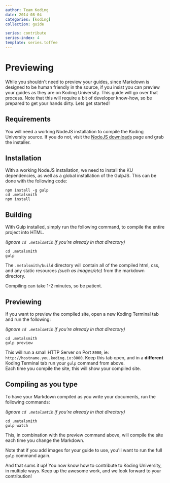 ```yaml
---
author: Team Koding
date: 2014-08-04
categories: [koding]
collection: guide

series: contribute
series-index: 4
template: series.toffee
---
```


# Previewing

While you shouldn't need to preview your guides, since Markdown is 
designed to be human friendly in the source, if you insist you can 
preview your guides as they are on Koding University. This guide will go 
over that process. Note that this will require a bit of developer 
know-how, so be prepared to get your hands dirty. Lets get started!

## Requirements

You will need a working NodeJS installation to compile the Koding 
University source. If you do not, visit the [NodeJS downloads][downloads] 
page and grab the installer.


## Installation

With a working NodeJS installation, we need to install the KU 
dependencies, as well as a global installation of the GulpJS. This can be 
done with the following code:

```
npm install -g gulp
cd .metalsmith
npm install
```

## Building

With Gulp installed, simply run the following command, to compile the 
entire project into HTML.

*(Ignore `cd .metalsmtih` if you're already in that directory)*

```
cd .metalsmith
gulp
```

The `.metalsmith/build` directory will contain all of the compiled html, 
css, and any static resources *(such as images/etc)* from the markdown 
directory.

Compiling can take 1-2 minutes, so be patient.

## Previewing

If you want to preview the compiled site, open a new Koding Terminal tab 
and run the following:

*(Ignore `cd .metalsmtih` if you're already in that directory)*

```
cd .metalsmith
gulp preview
```

This will run a small HTTP Server on Port `8000`, ie: 
`http://hostname.you.koding.io:8000`. Keep this tab open, and in  a 
**different** Koding Terminal tab run your `gulp` command from above.  
Each time you compile the site, this will show your compiled site.


## Compiling as you type

To have your Markdown compiled as you write your documents, run the 
following commands:

*(Ignore `cd .metalsmtih` if you're already in that directory)*

```
cd .metalsmith
gulp watch
```

This, in combination with the preview command above, will compile the 
site each time you change the Markdown.

Note that if you add images for your guide to use, you'll want to run the 
full `gulp` command again.


And that sums it up! You now know how to contribute to Koding University, 
in multiple ways. Keep up the awesome work, and we look forward to your 
contribution!



[downloads]: http://nodejs.org/download
